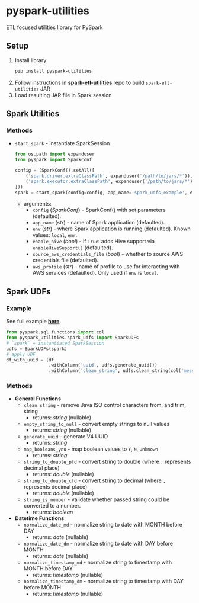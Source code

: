 # pyspark-utilities
ETL focused utilities library for PySpark

## Setup
1. Install library  
    ```bash
    pip install pyspark-utilities
    ```
2. Follow instructions in [__spark-etl-utilities__](https://github.com/zaksamalik/spark-etl-utilities)
   repo to build `spark-etl-utilities` JAR
3. Load resulting JAR file in Spark session 

## Spark Utilities
### Methods
* `start_spark` - instantiate SparkSession

    ```py
    from os.path import expanduser
    from pyspark import SparkConf
    
    config = (SparkConf().setAll([
        ('spark.driver.extraClassPath', expanduser('/path/to/jars/*')),
        ('spark.executor.extraClassPath', expanduser('/path/to/jars/*'))
    ]))
    spark = start_spark(config=config, app_name='spark_udfs_example', env='local')
    ```
    * arguments:
        * `config` (_SparkConf_) - SparkConf() with set parameters (defaulted).
        * `app_name` (_str_) - name of Spark application (defaulted).
        * `env` (_str_) - where Spark application is running (defaulted). Known values: `local`, `emr`.
        * `enable_hive` (_bool_) - if `True`: adds Hive support via `enableHiveSupport()` (defaulted).
        * `source_aws_credentials_file` (_bool_) - whether to source AWS credentials file (defaulted).
        * `aws_profile` (_str_) - name of profile to use for interacting with AWS services (defaulted).
                                  Only used if `env` is `local`.

## Spark UDFs
### Example
See full example [__here__](https://github.com/zaksamalik/pyspark-utilities/blob/develop/src/spark_udf_testing.py).
```py
from pyspark.sql.functions import col
from pyspark_utilities.spark_udfs import SparkUDFs
# `spark` = instantiated SparkSession
udfs = SparkUDFs(spark)     
# apply UDF
df_with_uuid = (df
                .withColumn('uuid', udfs.generate_uuid())
                .withColumn('clean_string', udfs.clean_string(col('messy_text'))))
``` 
### Methods 
* __General Functions__
    * `clean_string` - remove Java ISO control characters from, and trim, string
        * returns: _string_ (nullable)
    *  `empty_string_to_null` - convert empty strings to null values
        * returns: _string_ (nullable)
    *  `generate_uuid` - generate V4 UUID
        * returns: _string_
    * `map_booleans_ynu` - map boolean values to `Y`, `N`, `Unknown`
        * returns: _string_
    * `string_to_double_pfd` - convert string to double (where `.` represents decimal place)
        * returns: _double_ (nullable)
    * `string_to_double_cfd` - convert string to decimal (where `,` represents decimal place)
        * returns: _double_ (nullable)
    * `string_is_number` - validate whether passed string could be converted to a number.
        * returns: _boolean_
* __Datetime Functions__
    * `normalize_date_md` - normalize string to date with MONTH before DAY
        * returns: _date_ (nullable)
    * `normalize_date_dm` - normalize string to date with DAY before MONTH
        * returns: _date_ (nullable)
    * `normalize_timestamp_md` - normalize string to timestamp with MONTH before DAY
        * returns: _timestamp_ (nullable)
    * `normalize_timestamp_dm` - normalize string to timestamp with DAY before MONTH
        * returns: _timestamp_ (nullable)
